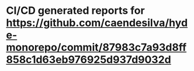 # CI/CD generated reports for https://github.com/caendesilva/hyde-monorepo/commit/87983c7a93d8ff858c1d63eb976925d937d9032d
